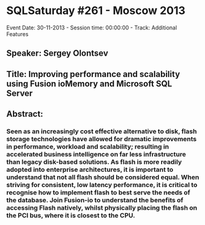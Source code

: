 # SQLSaturday #261 - Moscow 2013
Event Date: 30-11-2013 - Session time: 00:00:00 - Track: Additional Features
## Speaker: Sergey Olontsev
## Title: Improving performance and scalability using Fusion ioMemory and Microsoft SQL Server
## Abstract:
### Seen as an increasingly cost effective alternative to disk,  flash storage technologies have allowed for dramatic improvements in performance, workload and scalability; resulting in accelerated business intelligence on far less infrastructure than legacy disk-based solutions. As flash is more readily adopted into enterprise architectures, it is important to understand that not all flash should be considered equal. When striving for consistent, low latency performance, it is critical to recognise  how to implement flash to best serve the needs of the database. Join Fusion-io to understand the benefits of accessing Flash natively, whilst physically placing the flash on the PCI bus, where it is closest to the CPU.
